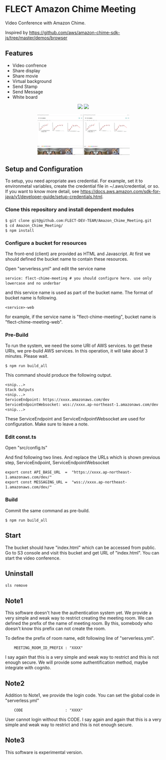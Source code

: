 # FLECT Amazon Chime Meeting

Video Conference with Amazon Chime.

Inspired by https://github.com/aws/amazon-chime-sdk-js/tree/master/demos/browser

## Features
- Video confrence 
- Share display
- Share movie
- Virtual background
- Send Stamp
- Send Message
- White board


<p align="center">
<img src="./doc/virtualBG.gif" width="300" />
<img src="./doc/stamp.gif" width="300" />
</p>
<p align="center">
<img src="./doc/whiteboard_mini.gif" width="300" />
</p>



## Setup and Configuration
To setup, you need apropriate aws credential. For example, set it to environmetal variables, create the credential file in ~/.aws/credential, or so. If you want to know more detail, see https://docs.aws.amazon.com/sdk-for-java/v1/developer-guide/setup-credentials.html.

### Clone this repository and install dependent modules

```
$ git clone git@github.com:FLECT-DEV-TEAM/Amazon_Chime_Meeting.git
$ cd Amazon_Chime_Meeting/
$ npm install
```

### Configure a bucket for resources
The front-end (client) are provided as HTML and Javascript. At first we should defined the bucket name to contain these resources.

Open "serverless.yml" and edit the service name

```
service: flect-chime-meeting # you should configure here. use only lowercase and no underbar
````

and this service name is used as part of the bucket name. The format of bucket name is following.

```
<service>-web
```

for example, if the service name is "flect-chime-meeting", bucket name is "flect-chime-meeting-web".



### Pre-Build
To run the system, we need the some URI of AWS services. to get these URIs, we pre-build AWS services.
In this operation, it will take about 3 minutes. Please wait.

```
$ npm run build_all
```

This command should produce the following output.

```
<snip...>
Stack Outputs
<snip...>
ServiceEndpoint: https://xxxx.amazonaws.com/dev
ServiceEndpointWebsocket: wss://xxxx.ap-northeast-1.amazonaws.com/dev
<snip...>
```

These ServiceEndpoint and ServiceEndpointWebsocket are used for configuration. Make sure to leave a note.

### Edit const.ts
Open "src/config.ts"

And find following two lines. And replace the URLs which is shown previous step, ServiceEndpoint, ServiceEndpointWebsocket
```
export const API_BASE_URL  =  "https://xxxx.ap-northeast-1.amazonaws.com/dev/"
export const MESSAGING_URL =  "wss://xxxx.ap-northeast-1.amazonaws.com/dev/"
```

### Build
Commit the same command as pre-build.
```
$ npm run build_all
```

## Start

The bucket should have "index.html" which can be accessed from public. Go to S3 console and visit this bucket and get URL of "index.html". You can start the video conference.

## Uninstall
```
sls remove
```

## Note1
This software doesn't have the authentication system yet. 
We provide a very simple and weak way to restrict creating the meeting room.
We can defined the prefix of the name of meeting room. By this, somebody who doesn't know this prefix can not create the room.

To define the prefix of room name, edit following line of "serverless.yml".
```
    MEETING_ROOM_ID_PREFIX : "XXXX"    
```
I say again that this is a very simple and weak way to restrict and this is not enough secure. We will provide some authentification method, maybe integrate with cognito.

## Note2
Addition to Note1, we provide the login code.
You can set the global code in "serverless.yml"
```
    CODE                   : "XXXX"
```
User cannot login without this CODE.
I say again and again that this is a very simple and weak way to restrict and this is not enough secure. 


## Note3
This software is experimental version. 
